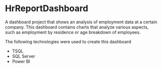 # HrReportDashboard

A dashboard project that shows an analysis of employment data at a certain company. 
This dashboard contains charts that analyze various aspects, such as employment by residence or age breakdown of employees.

The following technologies were used to create this dashboard
- TSQL
- SQL Server
- Power BI

